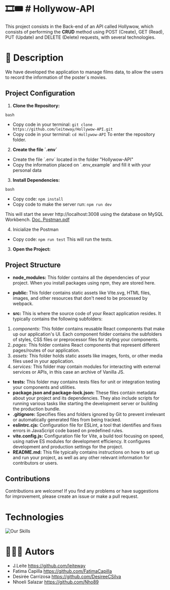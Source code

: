 

# 🎞🎟 # Hollywow-API 
This project consists in the Back-end of an API called Hollywow, which consists of performing the __CRUD__ method using POST (Create), GET (Read), PUT (Update) and DELETE (Delete) requests, with several technologies.

# 🧾 Description 
We have developed the application to manage films data, to allow the users to record the information of the poster´s movies.

## Project Configuration

1. **Clone the Repository:**

`bash`
* Copy code in your terminal: `git clone https://github.com/leiteway/Hollywow-API.git`
* Copy code in your terminal: `cd Hollywow-API`
To enter the repository folder.

2. **Create the file ´.env´**
   
* Create the file ´.env´ located in the folder "Hollywow-API"
* Copy the information placed on ´.env_example´ and fill it with your personal data

3. **Install Dependencies:** 

`bash`
* Copy code: `npm install`
* Copy code to make the server run: `npm run dev`

This will start the sever http://localhost:3008 using the database on MySQL Workbench.
[Doc. Postman.pdf](https://github.com/leiteway/Hollywow-API/files/14641270/Doc.Postman.pdf)


4. Inicialize the Postman 
* Copy code: `npm run test`
This will run the tests.

3. **Open the Project:**

## Project Structure
* __node_modules:__ This folder contains all the dependencies of your project. When you install packages using npm, they are stored here.

* __public:__ This folder contains static assets like Vite.svg, HTML files, images, and other resources that don't need to be processed by webpack. 

* __src:__ This is where the source code of your React application resides. It typically contains the following subfolders:

1. *components:* This folder contains reusable React components that make up our application's UI. Each component folder contains the subfolders of styles, CSS files or preprocessor files for styling your components.
2. *pages:* This folder contains React components that represent different pages/routes of our application.
3. *assets:* This folder holds static assets like images, fonts, or other media files used in your application.
4. *services:* This folder may contain modules for interacting with external services or APIs, in this case an archive of Vanilla JS.

* __tests:__ This folder may contains tests files for unit or integration testing your components and utilities.
* __package.json and package-lock.json:__ These files contain metadata about your project and its dependencies. They also include scripts for running various tasks like starting the development server or building the production bundle.
* __.gitignore:__ Specifies files and folders ignored by Git to prevent irrelevant or automatically generated files from being tracked.
* __eslintrc.cjs:__ Configuration file for ESLint, a tool that identifies and fixes errors in JavaScript code based on predefined rules.
* __vite.config.js:__ Configuration file for Vite, a build tool focusing on speed, using native ES modules for development efficiency. It configures development and production settings for the project.
* __README.md:__ This file typically contains instructions on how to set up and run your project, as well as any other relevant information for contributors or users.

## Contributions
Contributions are welcome! If you find any problems or have suggestions for improvement, please create an issue or make a pull request.

# Technologies 
![Our Skills](https://skillicons.dev/icons?i=js,git,github,vite,discord,react,)

# 🧙🏻‍♀️ Autors 

 - J.Leite  https://github.com/leiteway
 - Fatima Capilla  https://github.com/FatimaCapilla
 - Desirée Carrizosa  https://github.com/DesireeCSilva
 - Nhoeli Salazar https://github.com/Nho89
